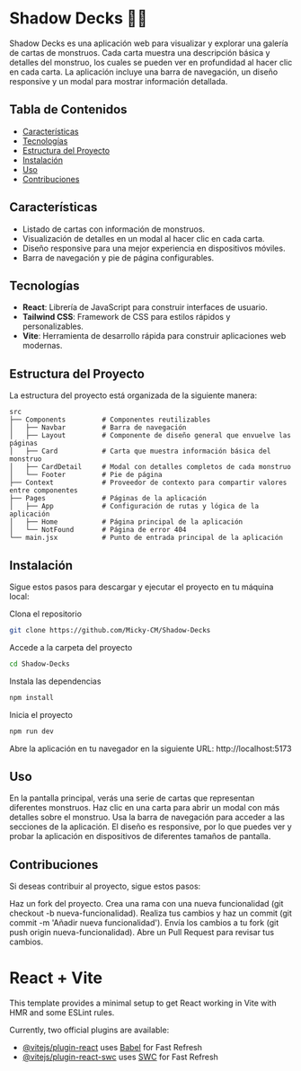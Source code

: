 # Shadow Decks 👻🎃

Shadow Decks es una aplicación web para visualizar y explorar una galería de cartas de monstruos. Cada carta muestra una descripción básica y detalles del monstruo, los cuales se pueden ver en profundidad al hacer clic en cada carta. La aplicación incluye una barra de navegación, un diseño responsive y un modal para mostrar información detallada.

## Tabla de Contenidos
- [Características](#características)
- [Tecnologías](#tecnologías)
- [Estructura del Proyecto](#estructura-del-proyecto)
- [Instalación](#instalación)
- [Uso](#uso)
- [Contribuciones](#contribuciones)

## Características
- Listado de cartas con información de monstruos.
- Visualización de detalles en un modal al hacer clic en cada carta.
- Diseño responsive para una mejor experiencia en dispositivos móviles.
- Barra de navegación y pie de página configurables.

## Tecnologías
- **React**: Librería de JavaScript para construir interfaces de usuario.
- **Tailwind CSS**: Framework de CSS para estilos rápidos y personalizables.
- **Vite**: Herramienta de desarrollo rápida para construir aplicaciones web modernas.

## Estructura del Proyecto

La estructura del proyecto está organizada de la siguiente manera:

```plaintext
src
├── Components         # Componentes reutilizables
│   ├── Navbar         # Barra de navegación
│   ├── Layout         # Componente de diseño general que envuelve las páginas
│   ├── Card           # Carta que muestra información básica del monstruo
│   ├── CardDetail     # Modal con detalles completos de cada monstruo
│   └── Footer         # Pie de página
├── Context            # Proveedor de contexto para compartir valores entre componentes
├── Pages              # Páginas de la aplicación
│   ├── App            # Configuración de rutas y lógica de la aplicación
│   ├── Home           # Página principal de la aplicación
│   └── NotFound       # Página de error 404
└── main.jsx           # Punto de entrada principal de la aplicación
```

## Instalación
Sigue estos pasos para descargar y ejecutar el proyecto en tu máquina local:

Clona el repositorio
```bash
git clone https://github.com/Micky-CM/Shadow-Decks
```

Accede a la carpeta del proyecto
```bash
cd Shadow-Decks
```

Instala las dependencias
```bash
npm install
```

Inicia el proyecto
```bash
npm run dev
```

Abre la aplicación en tu navegador en la siguiente URL: http://localhost:5173

## Uso
En la pantalla principal, verás una serie de cartas que representan diferentes monstruos.
Haz clic en una carta para abrir un modal con más detalles sobre el monstruo.
Usa la barra de navegación para acceder a las secciones de la aplicación.
El diseño es responsive, por lo que puedes ver y probar la aplicación en dispositivos de diferentes tamaños de pantalla.

## Contribuciones
Si deseas contribuir al proyecto, sigue estos pasos:

Haz un fork del proyecto.
Crea una rama con una nueva funcionalidad (git checkout -b nueva-funcionalidad).
Realiza tus cambios y haz un commit (git commit -m 'Añadir nueva funcionalidad').
Envía los cambios a tu fork (git push origin nueva-funcionalidad).
Abre un Pull Request para revisar tus cambios.

# React + Vite

This template provides a minimal setup to get React working in Vite with HMR and some ESLint rules.

Currently, two official plugins are available:

- [@vitejs/plugin-react](https://github.com/vitejs/vite-plugin-react/blob/main/packages/plugin-react/README.md) uses [Babel](https://babeljs.io/) for Fast Refresh
- [@vitejs/plugin-react-swc](https://github.com/vitejs/vite-plugin-react-swc) uses [SWC](https://swc.rs/) for Fast Refresh
